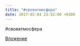 ```yaml
---
title: "#свояатмосфера"
date: 2017-02-04 23:52:00 +0300
---
```


#свояатмосфера

[Вложение](/assets/vk_photos/2/MU_J53d9o3k.jpg)
